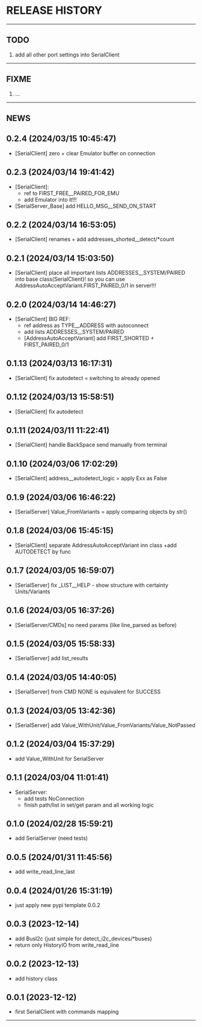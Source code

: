 # RELEASE HISTORY

********************************************************************************
## TODO
1. add all other port settings into SerialClient  

********************************************************************************
## FIXME
1. ...  

********************************************************************************
## NEWS

0.2.4 (2024/03/15 10:45:47)
------------------------------
- [SerialClient] zero + clear Emulator buffer on connection  

0.2.3 (2024/03/14 19:41:42)
------------------------------
- [SerialClient]:  
	- ref to FIRST_FREE__PAIRED_FOR_EMU  
	- add Emulator into it!!!  
- [SerialServer_Base] add HELLO_MSG__SEND_ON_START  

0.2.2 (2024/03/14 16:53:05)
------------------------------
- [SerialClient] renames + add addresses_shorted__detect/*count  

0.2.1 (2024/03/14 15:03:50)
------------------------------
- [SerialClient] place all important lists ADDRESSES__SYSTEM/PAIRED into base class(SerialClient)! so you can use AddressAutoAcceptVariant.FIRST_PAIRED_0/1 in server!!!  

0.2.0 (2024/03/14 14:46:27)
------------------------------
- [SerialClient] BIG REF:  
	- ref address as TYPE__ADDRESS with autoconnect  
	- add lists ADDRESSES__SYSTEM/PAIRED  
	- [AddressAutoAcceptVariant] add FIRST_SHORTED + FIRST_PAIRED_0/1  

0.1.13 (2024/03/13 16:17:31)
------------------------------
- [SerialClient] fix autodetect = switching to already opened  

0.1.12 (2024/03/13 15:58:51)
------------------------------
- [SerialClient] fix autodetect  

0.1.11 (2024/03/11 11:22:41)
------------------------------
- [SerialClient] handle BackSpace send manually from terminal  

0.1.10 (2024/03/06 17:02:29)
------------------------------
- [SerialClient] address__autodetect_logic = apply Exx as False  

0.1.9 (2024/03/06 16:46:22)
------------------------------
- [SerialServer] Value_FromVariants = apply comparing objects by str()  

0.1.8 (2024/03/06 15:45:15)
------------------------------
- [SerialClient] separate AddressAutoAcceptVariant inn class +add AUTODETECT by func  

0.1.7 (2024/03/05 16:59:07)
------------------------------
- [SerialServer] fix _LIST__HELP - show structure with certainty Units/Variants  

0.1.6 (2024/03/05 16:37:26)
------------------------------
- [SerialServer/CMDs] no need params (like line_parsed as before)  

0.1.5 (2024/03/05 15:58:33)
------------------------------
- [SerialServer] add list_results  

0.1.4 (2024/03/05 14:40:05)
------------------------------
- [SerialServer] from CMD NONE is equivalent for SUCCESS  

0.1.3 (2024/03/05 13:42:36)
------------------------------
- [SerialServer] add Value_WithUnit/Value_FromVariants/Value_NotPassed  

0.1.2 (2024/03/04 15:37:29)
------------------------------
- add Value_WithUnit for SerialServer  

0.1.1 (2024/03/04 11:01:41)
------------------------------
- SerialServer:  
	- add tests NoConnection  
	- finish path/list in set/get param and all working logic  

0.1.0 (2024/02/28 15:59:21)
------------------------------
- add SerialServer (need tests)  

0.0.5 (2024/01/31 11:45:56)
------------------------------
- add write_read_line_last  

0.0.4 (2024/01/26 15:31:19)
------------------------------
- just apply new pypi template 0.0.2  

0.0.3 (2023-12-14)
-------------------
- add BusI2c (just simple for detect_i2c_devices/*buses)
- return only HistoryIO from write_read_line

0.0.2 (2023-12-13)
-------------------
- add history class

0.0.1 (2023-12-12)
-------------------
- first SerialClient with commands mapping

********************************************************************************
